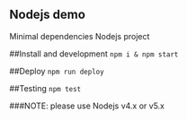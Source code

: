 Nodejs demo
-----------------
Minimal dependencies Nodejs project

##Install and development
`npm i & npm start`

##Deploy
`npm run deploy`

##Testing
`npm test`

###NOTE: please use Nodejs v4.x or v5.x
